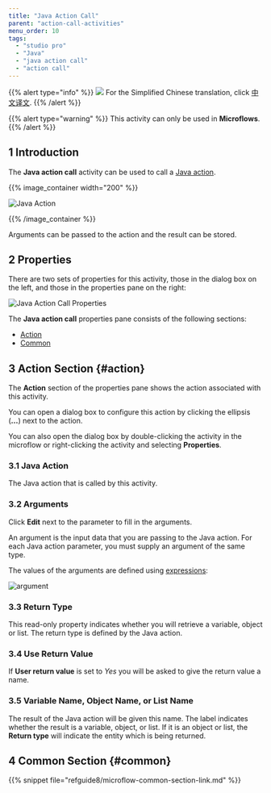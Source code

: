```yaml
---
title: "Java Action Call"
parent: "action-call-activities"
menu_order: 10
tags:
  - "studio pro"
  - "Java"
  - "java action call"
  - "action call"
---
```


{{% alert type="info" %}}
<img src="attachments/chinese-translation/china.png" style="display: inline-block; margin: 0" /> For the Simplified Chinese translation, click [中文译文](https://cdn.mendix.tencent-cloud.com/documentation/refguide8/java-action-call.pdf).
{{% /alert %}}

{{% alert type="warning" %}}
This activity can only be used in **Microflows**.
{{% /alert %}}

## 1 Introduction

The **Java action call** activity can be used to call a [Java action](java-actions).

{{% image_container width="200" %}}

![Java Action](attachments/action-call-activities/java-action-call.png)

{{% /image_container %}}

Arguments can be passed to the action and the result can be stored.

## 2 Properties

There are two sets of properties for this activity, those in the dialog box on the left, and those in the properties pane on the right:

![Java Action Call Properties](attachments/action-call-activities/java-action-call-properties.png)

The **Java action call** properties pane consists of the following sections:

* [Action](#action)
* [Common](#common)

## 3 Action Section {#action}

The **Action** section of the properties pane shows the action associated with this activity.

You can open a dialog box to configure this action by clicking the ellipsis (**…**) next to the action.

You can also open the dialog box by double-clicking the activity in the microflow or right-clicking the activity and selecting **Properties**.

### 3.1 Java Action

The Java action that is called by this activity.

### 3.2 Arguments

Click **Edit** next to the parameter to fill in the arguments.

An argument is the input data that you are passing to the Java action. For each Java action parameter, you must supply an argument of the same type.

The values of the arguments are defined using [expressions](expressions):

![argument](attachments/action-call-activities/argument-edit.png)

### 3.3 Return Type

This read-only property indicates whether you will retrieve a variable, object or list. The return type is defined by the Java action.

### 3.4 Use Return Value

If **User return value** is set to *Yes* you will be asked to give the return value a name.

### 3.5 Variable Name, Object Name, or List Name

The result of the Java action will be given this name. The label indicates whether the result is a variable, object, or list. If it is an object or list, the **Return type** will indicate the entity which is being returned.

## 4 Common Section {#common}

{{% snippet file="refguide8/microflow-common-section-link.md" %}}